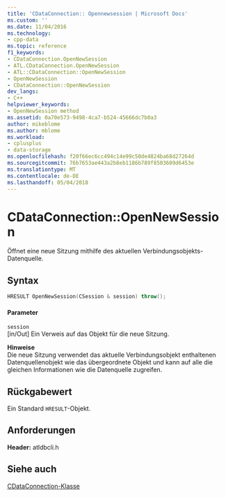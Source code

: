 ```yaml
---
title: 'CDataConnection:: Opennewsession | Microsoft Docs'
ms.custom: ''
ms.date: 11/04/2016
ms.technology:
- cpp-data
ms.topic: reference
f1_keywords:
- CDataConnection.OpenNewSession
- ATL.CDataConnection.OpenNewSession
- ATL::CDataConnection::OpenNewSession
- OpenNewSession
- CDataConnection::OpenNewSession
dev_langs:
- C++
helpviewer_keywords:
- OpenNewSession method
ms.assetid: 0a70e573-9498-4ca7-b524-45666dc7b0a3
author: mikeblome
ms.author: mblome
ms.workload:
- cplusplus
- data-storage
ms.openlocfilehash: f20f66ec6cc494c14e99c50de4824ba68d27264d
ms.sourcegitcommit: 76b7653ae443a2b8eb1186b789f8503609d6453e
ms.translationtype: MT
ms.contentlocale: de-DE
ms.lasthandoff: 05/04/2018
---
```

# <a name="cdataconnectionopennewsession"></a>CDataConnection::OpenNewSession
Öffnet eine neue Sitzung mithilfe des aktuellen Verbindungsobjekts-Datenquelle.  
  
## <a name="syntax"></a>Syntax  
  
```cpp
HRESULT OpenNewSession(CSession & session) throw();  
```  
  
#### <a name="parameters"></a>Parameter  
 `session`  
 [in/Out] Ein Verweis auf das Objekt für die neue Sitzung.  
  
 **Hinweise**  
 Die neue Sitzung verwendet das aktuelle Verbindungsobjekt enthaltenen Datenquellenobjekt wie das übergeordnete Objekt und kann auf alle die gleichen Informationen wie die Datenquelle zugreifen.  
  
## <a name="return-value"></a>Rückgabewert  
 Ein Standard `HRESULT`-Objekt.  
  
## <a name="requirements"></a>Anforderungen  
 **Header:** atldbcli.h  
  
## <a name="see-also"></a>Siehe auch  
 [CDataConnection-Klasse](../../data/oledb/cdataconnection-class.md)
